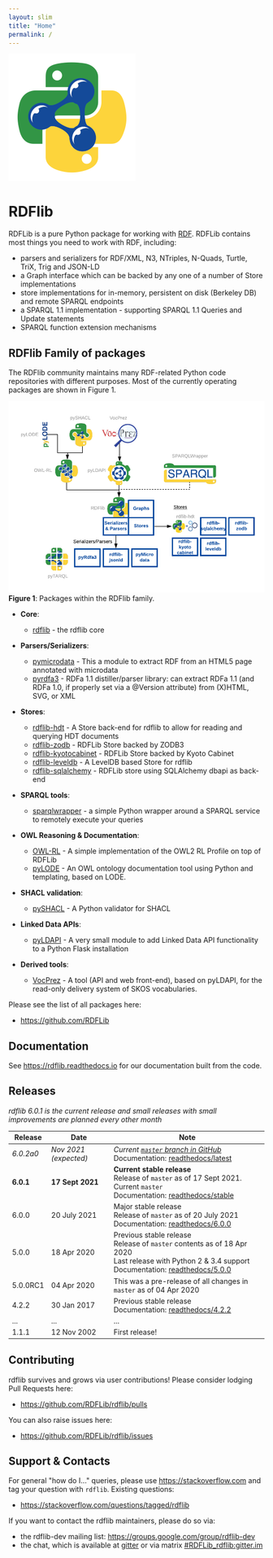 ```yaml
---
layout: slim
title: "Home"
permalink: /
---
```

![](images/RDFlib-250.png)

# RDFlib
RDFLib is a pure Python package for working with [RDF](http://www.w3.org/RDF/). RDFLib contains most things you need to work with RDF, including:

* parsers and serializers for RDF/XML, N3, NTriples, N-Quads, Turtle, TriX, Trig and JSON-LD
* a Graph interface which can be backed by any one of a number of Store implementations
* store implementations for in-memory, persistent on disk (Berkeley DB) and remote SPARQL endpoints
* a SPARQL 1.1 implementation - supporting SPARQL 1.1 Queries and Update statements
* SPARQL function extension mechanisms


## RDFlib Family of packages
The RDFlib community maintains many RDF-related Python code repositories with different purposes. Most of the currently
operating packages are shown in Figure 1.

![](images/rdflib-packages.png)  
**Figure 1**: Packages within the RDFlib family.

* **Core**:
    * [rdflib](https://github.com/RDFLib/rdflib) - the rdflib core

* **Parsers/Serializers**:
    * [pymicrodata](https://github.com/RDFLib/pymicrodata) - This a module to extract RDF from an HTML5 page annotated with microdata
    * [pyrdfa3](https://github.com/RDFLib/pyrdfa3) - RDFa 1.1 distiller/parser library: can extract RDFa 1.1 (and RDFa 1.0, if properly set via a @Version attribute) from (X)HTML, SVG, or XML

* **Stores**:     
    * [rdflib-hdt](https://github.com/RDFLib/rdflib-hdt) - A Store back-end for rdflib to allow for reading and querying HDT documents
    * [rdflib-zodb](https://github.com/RDFLib/rdflib-zodb) - RDFLib Store backed by ZODB3
    * [rdflib-kyotocabinet](https://github.com/RDFLib/rdflib-kyotocabinet) - RDFLib Store backed by Kyoto Cabinet
    * [rdflib-leveldb](https://github.com/RDFLib/rdflib-leveldb) - A LevelDB based Store for rdflib
    * [rdflib-sqlalchemy](https://github.com/RDFLib/rdflib-sqlalchemy) - RDFLib store using SQLAlchemy dbapi as back-end

* **SPARQL tools**:
    * [sparqlwrapper](https://github.com/RDFLib/sparqlwrapper) - a simple Python wrapper around a SPARQL service to remotely execute your queries

* **OWL Reasoning & Documentation**:    
    * [OWL-RL](https://github.com/RDFLib/OWL-RL) - A simple implementation of the OWL2 RL Profile on top of RDFLib
    * [pyLODE](https://github.com/RDFLib/pyLODE) - An OWL ontology documentation tool using Python and templating, based on LODE.

* **SHACL validation**:
    * [pySHACL](https://github.com/RDFLib/pySHACL) - A Python validator for SHACL

* **Linked Data APIs**:
    * [pyLDAPI](https://github.com/RDFLib/pyLDAPI) - A very small module to add Linked Data API functionality to a Python Flask installation

* **Derived tools**:  
    * [VocPrez](https://github.com/RDFLib/VocPrez) - A tool (API and web front-end), based on pyLDAPI, for the read-only delivery system of SKOS vocabularies.

Please see the list of all packages here:

* <https://github.com/RDFLib>


## Documentation
See <https://rdflib.readthedocs.io> for our documentation built from the code.


## Releases
*rdflib 6.0.1 is the current release and small releases with small improvements are planned every other month*

**Release** | **Date** | **Note**
--- | --- | ---
*6.0.2a0* | *Nov 2021 (expected)* | *Current [`master` branch in GitHub](https://github.com/RDFLib/rdflib/)* <br />Documentation: [readthedocs/latest](https://rdflib.readthedocs.io/en/latest/)
**6.0.1** | **17 Sept 2021** | **Current stable release**<br />Release of `master` as of 17 Sept 2021. Current `master`<br />Documentation: [readthedocs/stable](https://rdflib.readthedocs.io/en/stable/)
6.0.0 | 20 July 2021 | Major stable release<br />Release of `master` as of 20 July 2021<br />Documentation: [readthedocs/6.0.0](https://rdflib.readthedocs.io/en/6.0.0/)
5.0.0 | 18 Apr 2020 | Previous stable release<br />Release of `master` contents as of 18 Apr 2020<br />Last release with Python 2 & 3.4 support<br />Documentation: [readthedocs/5.0.0](https://rdflib.readthedocs.io/en/5.0.0/)
5.0.0RC1 | 04 Apr 2020 | This was a pre-release of all changes in `master` as of 04 Apr 2020
4.2.2 | 30 Jan 2017 | Previous stable release<br />Documentation: [readthedocs/4.2.2](https://rdflib.readthedocs.io/en/4.2.2/)
... | ... | ...
1.1.1 | 12 Nov 2002 | First release!


## Contributing
rdflib survives and grows via user contributions! Please consider lodging Pull Requests here:

* <https://github.com/RDFLib/rdflib/pulls>

You can also raise issues here:

* <https://github.com/RDFLib/rdflib/issues>


## Support & Contacts
For general "how do I..." queries, please use https://stackoverflow.com and tag your question with `rdflib`.
Existing questions:

* <https://stackoverflow.com/questions/tagged/rdflib>

If you want to contact the rdflib maintainers, please do so via:

* the rdflib-dev mailing list: <https://groups.google.com/group/rdflib-dev>
* the chat, which is available at [gitter](https://gitter.im/RDFLib/rdflib) or via matrix [#RDFLib_rdflib:gitter.im](https://matrix.to/#/#RDFLib_rdflib:gitter.im)
